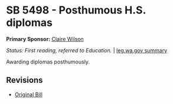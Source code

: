 # SB 5498 - Posthumous H.S. diplomas
**Primary Sponsor:** [Claire Wilson](/person/leg/wilson_cl.md)

*Status: First reading, referred to Education.* | [leg.wa.gov summary](https://app.leg.wa.gov/billsummary?BillNumber=5498&Year=2021)

Awarding diplomas posthumously.

## Revisions
* [Original Bill](1/)